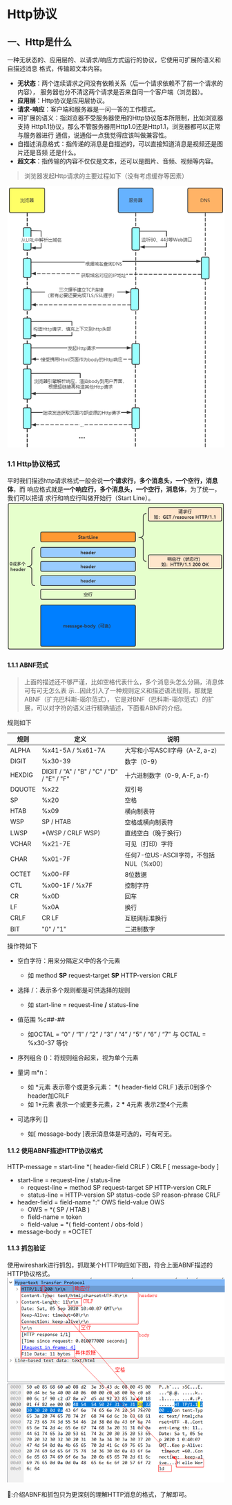 # Http协议

## 一、Http是什么
一种无状态的、应用层的、以请求/响应方式运行的协议，它使用可扩展的语义和自描述消息
格式，传输超文本内容。
- **无状态**：两个连续请求之间没有依赖关系（后一个请求依赖不了前一个请求的内容），
  服务器也分不清这两个请求是否来自同一个客户端（浏览器）。
- **应用层**：Http协议是应用层协议。
- **请求-响应**：客户端和服务器是一问一答的工作模式。
- 可扩展的语义：指浏览器不受服务器使用的Http协议版本所限制，比如浏览器支持
  Http1.1协议，那么不管服务器用Http1.0还是Http1.1，浏览器都可以正常与服务器进行
  通信，说通俗一点我觉得应该叫做兼容性。
- 自描述消息格式：指传递的消息是自描述的，可以直接知道消息是视频还是图片还是音频
  还是什么。
- **超文本**：指传输的内容不仅仅是文本，还可以是图片、音频、视频等内容。

> 浏览器发起Http请求的主要过程如下（没有考虑缓存等因素）

![image01](img/image01.png)

### 1.1 Http协议格式
平时我们描述http请求格式一般会说**一个请求行，多个消息头，一个空行，消息体**，而
响应格式就是**一个响应行，多个消息头，一个空行，消息体**，为了统一，我们可以把请
求行和响应行叫做开始行（Start Line）。
![image03](img/image03.png)

#### 1.1.1 ABNF范式
> 上面的描述还不够严谨，比如空格代表什么，多个消息头怎么分隔，消息体可有可无怎么表
> 示...因此引入了一种规则定义和描述语法规则，那就是ABNF（扩充巴科斯-瑙尔范式），
> 它是对BNF（巴科斯-瑙尔范式）的扩展，可以对字符的语义进行精确描述，下面看ABNF的介绍。

规则如下

| 规则   | 定义                                      | 说明                                    |
| ------ | ----------------------------------------- | --------------------------------------- |
| ALPHA  | %x41-5A / %x61-7A                         | 大写和小写ASCII字母（A-Z, a-z）         |
| DIGIT  | %x30-39                                   | 数字（0-9）                             |
| HEXDIG | DIGIT / "A" / "B" / "C" / "D" / "E" / "F" | 十六进制数字（0-9, A-F, a-f）           |
| DQUOTE | %x22                                      | 双引号                                  |
| SP     | %x20                                      | 空格                                    |
| HTAB   | %x09                                      | 横向制表符                              |
| WSP    | SP / HTAB                                 | 空格或横向制表符                        |
| LWSP   | *(WSP / CRLF WSP)                         | 直线空白（晚于换行）                    |
| VCHAR  | %x21-7E                                   | 可见（打印）字符                        |
| CHAR   | %x01-7F                                   | 任何7-位US-ASCII字符，不包括NUL（%x00） |
| OCTET  | %x00-FF                                   | 8位数据                                 |
| CTL    | %x00-1F / %x7F                            | 控制字符                                |
| CR     | %x0D                                      | 回车                                    |
| LF     | %x0A                                      | 换行                                    |
| CRLF   | CR LF                                     | 互联网标准换行                          |
| BIT    | "0" / "1"                                 | 二进制数字                              |

操作符如下

- 空白字符：用来分隔定义中的各个元素
  - 如 method **SP** request-target **SP** HTTP-version CRLF

- 选择 /：表示多个规则都是可供选择的规则
  - 如 start-line = request-line **/** status-line

- 值范围 %c##-##
  - 如OCTAL = “0” / “1” / “2” / “3” / “4” / “5” / “6” / “7” 与 OCTAL = %x30-37 等价

- 序列组合 ()：将规则组合起来，视为单个元素

- 量词 m*n：
  - 如 \*元素 表示零个或更多元素： **\***( header-field CRLF )表示0到多个header加CRLF
  - 如 1\*元素 表示一个或更多元素，2 **\*** 4元素 表示2至4个元素

- 可选序列 \[\]
  - 如\[ message-body \]表示消息体是可选的，可有可无。

#### 1.1.2 使用ABNF描述HTTP协议格式
HTTP-message = start-line \*( header-field CRLF ) CRLF \[ message-body \]

- start-line = request-line / status-line
  - request-line = method SP request-target SP HTTP-version CRLF
  - status-line = HTTP-version SP status-code SP reason-phrase CRLF
- header-field = field-name ":" OWS field-value OWS
  - OWS = *( SP / HTAB )
  - field-name = token
  - field-value = *( field-content / obs-fold )
- message-body = *OCTET

#### 1.1.3 抓包验证
使用wireshark进行抓包，抓取某个HTTP响应如下图，符合上面ABNF描述的HTTP协议格式。
![image-02](img/image-02.png)

📗:介绍ABNF和抓包只为更深刻的理解HTTP消息的格式，了解即可。


